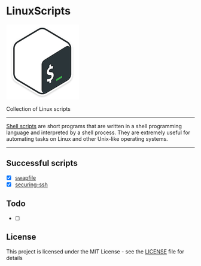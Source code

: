 # LinuxScripts

![Linux scripts](https://raw.githubusercontent.com/c18s/LinuxScripts/master/logo.png "Script Logo")

Collection of Linux scripts

----

[Shell scripts][1] are short programs that are written in a shell programming language and interpreted by a shell process. They are extremely useful for automating tasks on Linux and other Unix-like operating systems.

----

## Successful scripts

- [x] [swapfile](swapfile)
- [x] [securing-ssh](securing-ssh)

## Todo

- [ ]

## License

This project is licensed under the MIT License - see the [LICENSE](LICENSE) file for details

[1]: https://en.wikipedia.org/wiki/Shell_script
